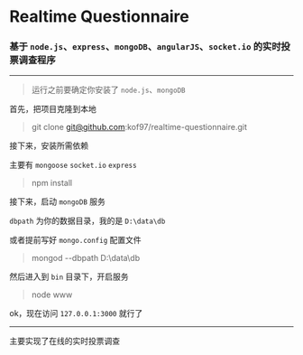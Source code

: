 # Realtime Questionnaire

### 基于 `node.js`、`express`、`mongoDB`、`angularJS`、`socket.io` 的实时投票调查程序 

---

> 运行之前要确定你安装了 `node.js`、`mongoDB`

首先，把项目克隆到本地

> git clone git@github.com:kof97/realtime-questionnaire.git

接下来，安装所需依赖

主要有 `mongoose` `socket.io` `express`

> npm install

接下来，启动 `mongoDB` 服务

`dbpath` 为你的数据目录，我的是 `D:\data\db`

或者提前写好 `mongo.config` 配置文件

> mongod --dbpath D:\data\db

然后进入到 `bin` 目录下，开启服务

> node www

ok，现在访问 `127.0.0.1:3000` 就行了

---

主要实现了在线的实时投票调查



